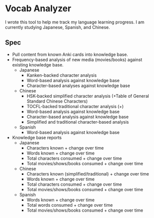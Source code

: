 # Vocab Analyzer
I wrote this tool to help me track my language learning progress. I am currently studying Japanese, Spanish, and Chinese.

## Spec
- Pull content from known Anki cards into knowledge base.
- Frequency-based analysis of new media (movies/books) against existing knowledge base.
    + Japanese
        * Kanken-backed character analysis
        * Word-based analysis against knowledge base
        * Character-based analyses against knowledge base
    + Chinese
        * HSK-backed simplified character analysis (+Table of General Standard Chinese Characters)
        * TOCFL-backed traditional character analysis (+)
        * Word-based analysis against knowledge base
        * Character-based analysis against knowledge base
        * Simplified and traditional character-based analysis
    + Spanish
        * Word-based analysis against knowledge base
- Knowledge base reports
    + Japanese
        * Characters known + change over time
        * Words known + change over time
        * Total characters consumed + change over time
        * Total movies/shows/books consumed + change over time
    + Chinese
        * Characters known (simplified/traditional) + change over time
        * Words known + change over time
        * Total characters consumed + change over time
        * Total movies/shows/books consumed + change over time
    + Spanish
        * Words known + change over time
        * Total words consumed + change over time
        * Total movies/shows/books consumed + change over time

